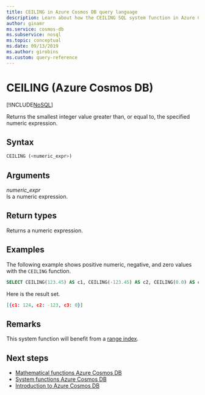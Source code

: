```yaml
---
title: CEILING in Azure Cosmos DB query language
description: Learn about how the CEILING SQL system function in Azure Cosmos DB returns the smallest integer value greater than, or equal to, the specified numeric expression.
author: ginamr
ms.service: cosmos-db
ms.subservice: nosql
ms.topic: conceptual
ms.date: 09/13/2019
ms.author: girobins
ms.custom: query-reference
---
```

# CEILING (Azure Cosmos DB)
[!INCLUDE[NoSQL](../../includes/appliesto-nosql.md)]

 Returns the smallest integer value greater than, or equal to, the specified numeric expression.  
  
## Syntax
  
```sql
CEILING (<numeric_expr>)  
```  
  
## Arguments
  
*numeric_expr*  
   Is a numeric expression.  
  
## Return types
  
  Returns a numeric expression.  
  
## Examples
  
  The following example shows positive numeric, negative, and zero values with the `CEILING` function.  
  
```sql
SELECT CEILING(123.45) AS c1, CEILING(-123.45) AS c2, CEILING(0.0) AS c3  
```  
  
 Here is the result set.  
  
```json
[{c1: 124, c2: -123, c3: 0}]  
```  

## Remarks

This system function will benefit from a [range index](../../index-policy.md#includeexclude-strategy).

## Next steps

- [Mathematical functions Azure Cosmos DB](mathematical-functions.md)
- [System functions Azure Cosmos DB](system-functions.md)
- [Introduction to Azure Cosmos DB](../../introduction.md)
